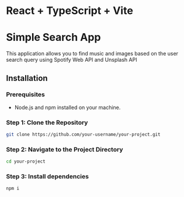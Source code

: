 # React + TypeScript + Vite 

# Simple Search App

This application allows you to find music and images based on the user search query using Spotify Web API and Unsplash API

## Installation

### Prerequisites

- Node.js and npm installed on your machine.

### Step 1: Clone the Repository

```bash
git clone https://github.com/your-username/your-project.git
```

### Step 2: Navigate to the Project Directory

```bash
cd your-project
```
### Step 3: Install dependencies

```bash
npm i
```
